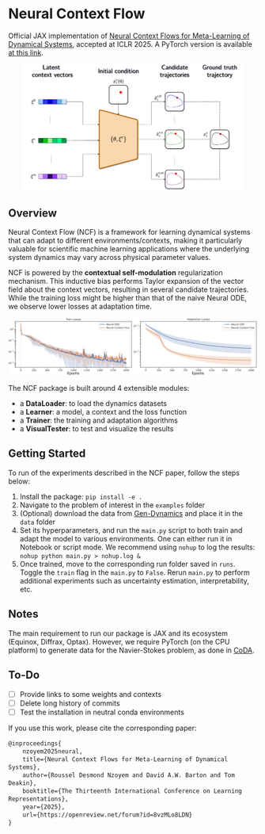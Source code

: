 
# Neural Context Flow

Official JAX implementation of [Neural Context Flows for Meta-Learning of Dynamical Systems](https://arxiv.org/abs/2405.02154), accepted at ICLR 2025. A PyTorch version is available [at this link](https://github.com/ddrous/ncflow-torch).

<p align="center">
<img src="docs/assets/hydra.png" alt="drawing" width="450"/>
</p>

## Overview
Neural Context Flow (NCF) is a framework for learning dynamical systems that can adapt to different environments/contexts, making it particularly valuable for scientific machine learning applications where the underlying system dynamics may vary across physical parameter values.

NCF is powered by the __contextual self-modulation__ regularization mechanism. This inductive bias performs Taylor expansion of the vector field about the context vectors, resulting in several candidate trajectories. While the training loss might be higher than that of the naive Neural ODE, we observe lower losses at adaptation time.

<p align="center">
<img src="docs/assets/losses.png" alt="drawing" width="800"/>
</p>


The NCF package is built around 4 extensible modules: 
- a __DataLoader__: to load the dynamics datasets
- a __Learner__: a model, a context and the loss function
- a __Trainer__: the training and adaptation algorithms
- a __VisualTester__: to test and visualize the results

## Getting Started
To run of the experiments described in the NCF paper, follow the steps below:
1. Install the package: `pip install -e .`
2. Navigate to the problem of interest in the `examples` folder
3. (Optional) download the data from [Gen-Dynamics](https://github.com/ddrous/gen-dynamics) and place it in the `data` folder
4. Set its hyperparameters, and run the `main.py` script to both train and adapt the model to various environments. One can either run it in Notebook or script mode. We recommend using `nohup` to log the results: ```nohup python main.py > nohup.log &```
5. Once trained, move to the corresponding run folder saved in `runs`. Toggle the `train` flag in the `main.py` to `False`. Rerun `main.py` to perform additional experiments such as uncertainty estimation, interpretability, etc. 

## Notes
The main requirement to run our package is JAX and its ecosystem (Equinox, Diffrax, Optax). However, we require PyTorch (on the CPU platform) to generate data for the Navier-Stokes problem, as done in [CoDA](https://github.com/yuan-yin/CoDA).


## To-Do
- [ ] Provide links to some weights and contexts
- [ ] Delete long history of commits
- [ ] Test the installation in neutral conda environments

If you use this work, please cite the corresponding paper:
```
@inproceedings{
    nzoyem2025neural,
    title={Neural Context Flows for Meta-Learning of Dynamical Systems},
    author={Roussel Desmond Nzoyem and David A.W. Barton and Tom Deakin},
    booktitle={The Thirteenth International Conference on Learning Representations},
    year={2025},
    url={https://openreview.net/forum?id=8vzMLo8LDN}
}
```
